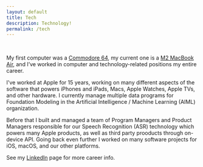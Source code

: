 ```yaml
---
layout: default
title: Tech
description: Technology!
permalink: /tech
---
```

<br>

My first computer was a [Commodore 64](https://en.wikipedia.org/wiki/Commodore_64), my current one is a [M2 MacBook Air](https://www.apple.com/macbook-air-13-and-15-m2/), and I’ve worked in computer and technology-related positions my entire career.

I've worked at Apple for 15 years, working on many different aspects of the software that powers iPhones and iPads, Macs, Apple Watches, Apple TVs, and other hardware. I currently manage multiple data programs for Foundation Modeling in the Artificial Intelligence / Machine Learning (AIML) organization. 

Before that I built and managed a team of Program Managers and Product Managers responsible for our Speech Recognition (ASR) technology which powers many Apple products, as well as third party prooducts through on-device API. Going back even further I worked on many software projects for iOS, macOS, and our other platforms.

See my [LinkedIn](http://www.linkedin.com/in/rtantawi) page for more career info.
